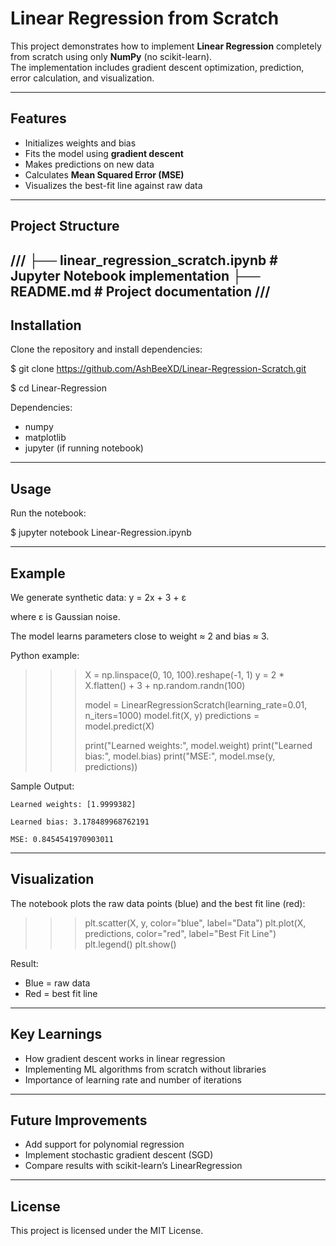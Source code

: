 # Linear Regression from Scratch

This project demonstrates how to implement **Linear Regression** completely from scratch using only **NumPy** (no scikit-learn).  
The implementation includes gradient descent optimization, prediction, error calculation, and visualization.

------------------------------------------------------------

## Features
- Initializes weights and bias
- Fits the model using **gradient descent**
- Makes predictions on new data
- Calculates **Mean Squared Error (MSE)**
- Visualizes the best-fit line against raw data

------------------------------------------------------------

## Project Structure
///
├── linear_regression_scratch.ipynb   # Jupyter Notebook implementation
├── README.md                         # Project documentation
///
------------------------------------------------------------

## Installation

Clone the repository and install dependencies:

$ git clone https://github.com/AshBeeXD/Linear-Regression-Scratch.git

$ cd Linear-Regression

Dependencies:
- numpy
- matplotlib
- jupyter (if running notebook)

------------------------------------------------------------

## Usage

Run the notebook:

$ jupyter notebook Linear-Regression.ipynb

------------------------------------------------------------

## Example

We generate synthetic data:
    y = 2x + 3 + ε

where ε is Gaussian noise.  

The model learns parameters close to weight ≈ 2 and bias ≈ 3.

Python example:

>>> X = np.linspace(0, 10, 100).reshape(-1, 1)
>>> y = 2 * X.flatten() + 3 + np.random.randn(100)
>>> 
>>> model = LinearRegressionScratch(learning_rate=0.01, n_iters=1000)
>>> model.fit(X, y)
>>> predictions = model.predict(X)
>>> 
>>> print("Learned weights:", model.weight)
>>> print("Learned bias:", model.bias)
>>> print("MSE:", model.mse(y, predictions))

Sample Output:
    
    Learned weights: [1.9999382]
    
    Learned bias: 3.178489968762191
    
    MSE: 0.8454541970903011

------------------------------------------------------------

## Visualization

The notebook plots the raw data points (blue) and the best fit line (red):

>>> plt.scatter(X, y, color="blue", label="Data")
>>> plt.plot(X, predictions, color="red", label="Best Fit Line")
>>> plt.legend()
>>> plt.show()

Result:
- Blue = raw data
- Red = best fit line

------------------------------------------------------------

## Key Learnings
- How gradient descent works in linear regression
- Implementing ML algorithms from scratch without libraries
- Importance of learning rate and number of iterations

------------------------------------------------------------

## Future Improvements
- Add support for polynomial regression
- Implement stochastic gradient descent (SGD)
- Compare results with scikit-learn’s LinearRegression

------------------------------------------------------------

## License
This project is licensed under the MIT License.
